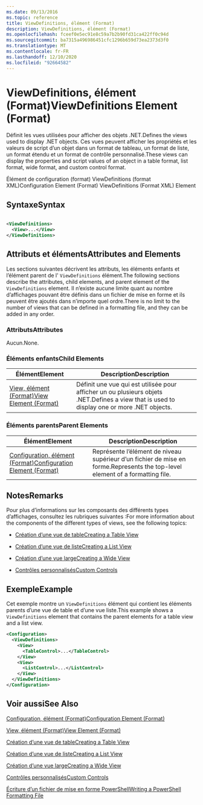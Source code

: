 ```yaml
---
ms.date: 09/13/2016
ms.topic: reference
title: ViewDefinitions, élément (Format)
description: ViewDefinitions, élément (Format)
ms.openlocfilehash: fceef0e5ec91e8c59a7b2b90fd31ca422ff0c94d
ms.sourcegitcommit: ba7315a496986451cfc1296b659d73ea2373d3f0
ms.translationtype: MT
ms.contentlocale: fr-FR
ms.lasthandoff: 12/10/2020
ms.locfileid: "92664582"
---
```

# <a name="viewdefinitions-element-format"></a><span data-ttu-id="dbc9a-103">ViewDefinitions, élément (Format)</span><span class="sxs-lookup"><span data-stu-id="dbc9a-103">ViewDefinitions Element (Format)</span></span>

<span data-ttu-id="dbc9a-104">Définit les vues utilisées pour afficher des objets .NET.</span><span class="sxs-lookup"><span data-stu-id="dbc9a-104">Defines the views used to display .NET objects.</span></span> <span data-ttu-id="dbc9a-105">Ces vues peuvent afficher les propriétés et les valeurs de script d’un objet dans un format de tableau, un format de liste, un format étendu et un format de contrôle personnalisé.</span><span class="sxs-lookup"><span data-stu-id="dbc9a-105">These views can display the properties and script values of an object  in a table format, list format, wide format, and custom control format.</span></span>

<span data-ttu-id="dbc9a-106">Élément de configuration (format) ViewDefinitions (format XML)</span><span class="sxs-lookup"><span data-stu-id="dbc9a-106">Configuration Element (Format) ViewDefinitions (Format XML) Element</span></span>

## <a name="syntax"></a><span data-ttu-id="dbc9a-107">Syntaxe</span><span class="sxs-lookup"><span data-stu-id="dbc9a-107">Syntax</span></span>

```xml

<ViewDefinitions>
  <View>...</View>
</ViewDefinitions>
```

## <a name="attributes-and-elements"></a><span data-ttu-id="dbc9a-108">Attributs et éléments</span><span class="sxs-lookup"><span data-stu-id="dbc9a-108">Attributes and Elements</span></span>

<span data-ttu-id="dbc9a-109">Les sections suivantes décrivent les attributs, les éléments enfants et l’élément parent de l' `ViewDefinitions` élément.</span><span class="sxs-lookup"><span data-stu-id="dbc9a-109">The following sections describe the attributes, child elements, and parent element of the `ViewDefinitions` element.</span></span> <span data-ttu-id="dbc9a-110">Il n’existe aucune limite quant au nombre d’affichages pouvant être définis dans un fichier de mise en forme et ils peuvent être ajoutés dans n’importe quel ordre.</span><span class="sxs-lookup"><span data-stu-id="dbc9a-110">There is no limit to the number of views that can be defined in a formatting file, and they can be added in any order.</span></span>

### <a name="attributes"></a><span data-ttu-id="dbc9a-111">Attributs</span><span class="sxs-lookup"><span data-stu-id="dbc9a-111">Attributes</span></span>

<span data-ttu-id="dbc9a-112">Aucun.</span><span class="sxs-lookup"><span data-stu-id="dbc9a-112">None.</span></span>

### <a name="child-elements"></a><span data-ttu-id="dbc9a-113">Éléments enfants</span><span class="sxs-lookup"><span data-stu-id="dbc9a-113">Child Elements</span></span>

|<span data-ttu-id="dbc9a-114">Élément</span><span class="sxs-lookup"><span data-stu-id="dbc9a-114">Element</span></span>|<span data-ttu-id="dbc9a-115">Description</span><span class="sxs-lookup"><span data-stu-id="dbc9a-115">Description</span></span>|
|-------------|-----------------|
|[<span data-ttu-id="dbc9a-116">View, élément (Format)</span><span class="sxs-lookup"><span data-stu-id="dbc9a-116">View Element (Format)</span></span>](./view-element-format.md)|<span data-ttu-id="dbc9a-117">Définit une vue qui est utilisée pour afficher un ou plusieurs objets .NET.</span><span class="sxs-lookup"><span data-stu-id="dbc9a-117">Defines a view that is used to display one or more .NET objects.</span></span>|

### <a name="parent-elements"></a><span data-ttu-id="dbc9a-118">Éléments parents</span><span class="sxs-lookup"><span data-stu-id="dbc9a-118">Parent Elements</span></span>

|<span data-ttu-id="dbc9a-119">Élément</span><span class="sxs-lookup"><span data-stu-id="dbc9a-119">Element</span></span>|<span data-ttu-id="dbc9a-120">Description</span><span class="sxs-lookup"><span data-stu-id="dbc9a-120">Description</span></span>|
|-------------|-----------------|
|[<span data-ttu-id="dbc9a-121">Configuration, élément (Format)</span><span class="sxs-lookup"><span data-stu-id="dbc9a-121">Configuration Element (Format)</span></span>](./configuration-element-format.md)|<span data-ttu-id="dbc9a-122">Représente l’élément de niveau supérieur d’un fichier de mise en forme.</span><span class="sxs-lookup"><span data-stu-id="dbc9a-122">Represents the top-level element of a formatting file.</span></span>|

## <a name="remarks"></a><span data-ttu-id="dbc9a-123">Notes</span><span class="sxs-lookup"><span data-stu-id="dbc9a-123">Remarks</span></span>

<span data-ttu-id="dbc9a-124">Pour plus d’informations sur les composants des différents types d’affichages, consultez les rubriques suivantes :</span><span class="sxs-lookup"><span data-stu-id="dbc9a-124">For more information about the components of the different types of views, see the following topics:</span></span>

- [<span data-ttu-id="dbc9a-125">Création d’une vue de table</span><span class="sxs-lookup"><span data-stu-id="dbc9a-125">Creating a Table View</span></span>](./creating-a-table-view.md)

- [<span data-ttu-id="dbc9a-126">Création d’une vue de liste</span><span class="sxs-lookup"><span data-stu-id="dbc9a-126">Creating a List View</span></span>](./creating-a-list-view.md)

- [<span data-ttu-id="dbc9a-127">Création d’une vue large</span><span class="sxs-lookup"><span data-stu-id="dbc9a-127">Creating a Wide View</span></span>](./creating-a-wide-view.md)

- [<span data-ttu-id="dbc9a-128">Contrôles personnalisés</span><span class="sxs-lookup"><span data-stu-id="dbc9a-128">Custom Controls</span></span>](./creating-custom-controls.md)

## <a name="example"></a><span data-ttu-id="dbc9a-129">Exemple</span><span class="sxs-lookup"><span data-stu-id="dbc9a-129">Example</span></span>

<span data-ttu-id="dbc9a-130">Cet exemple montre un `ViewDefinitions` élément qui contient les éléments parents d’une vue de table et d’une vue liste.</span><span class="sxs-lookup"><span data-stu-id="dbc9a-130">This example shows a `ViewDefinitions` element that contains the parent elements for a table view and a list view.</span></span>

```xml
<Configuration>
  <ViewDefinitions>
    <View>
      <TableControl>...</TableControl>
    </View>
    <View>
      <ListControl>...</ListControl>
    </View>
  </ViewDefinitions>
</Configuration>
```

## <a name="see-also"></a><span data-ttu-id="dbc9a-131">Voir aussi</span><span class="sxs-lookup"><span data-stu-id="dbc9a-131">See Also</span></span>

[<span data-ttu-id="dbc9a-132">Configuration, élément (Format)</span><span class="sxs-lookup"><span data-stu-id="dbc9a-132">Configuration Element (Format)</span></span>](./configuration-element-format.md)

[<span data-ttu-id="dbc9a-133">View, élément (Format)</span><span class="sxs-lookup"><span data-stu-id="dbc9a-133">View Element (Format)</span></span>](./view-element-format.md)

[<span data-ttu-id="dbc9a-134">Création d’une vue de table</span><span class="sxs-lookup"><span data-stu-id="dbc9a-134">Creating a Table View</span></span>](./creating-a-table-view.md)

[<span data-ttu-id="dbc9a-135">Création d’une vue de liste</span><span class="sxs-lookup"><span data-stu-id="dbc9a-135">Creating a List View</span></span>](./creating-a-list-view.md)

[<span data-ttu-id="dbc9a-136">Création d’une vue large</span><span class="sxs-lookup"><span data-stu-id="dbc9a-136">Creating a Wide View</span></span>](./creating-a-wide-view.md)

[<span data-ttu-id="dbc9a-137">Contrôles personnalisés</span><span class="sxs-lookup"><span data-stu-id="dbc9a-137">Custom Controls</span></span>](./creating-custom-controls.md)

[<span data-ttu-id="dbc9a-138">Écriture d’un fichier de mise en forme PowerShell</span><span class="sxs-lookup"><span data-stu-id="dbc9a-138">Writing a PowerShell Formatting File</span></span>](./writing-a-powershell-formatting-file.md)
